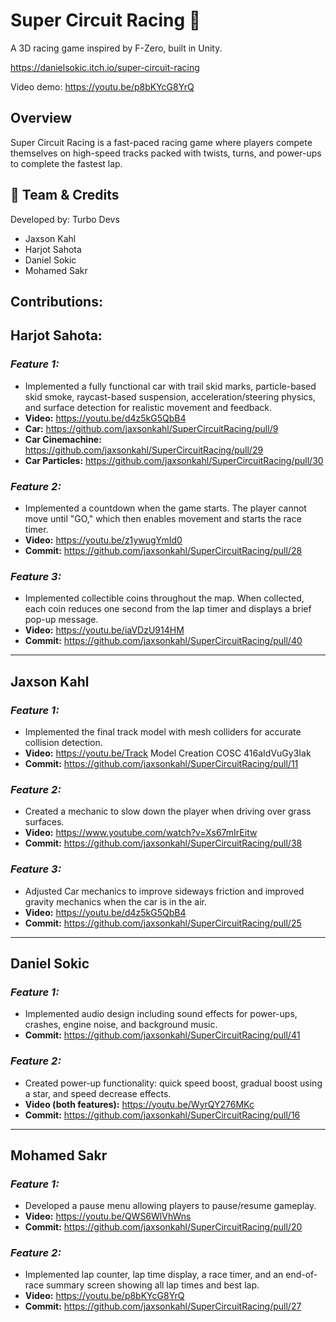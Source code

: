 # Super Circuit Racing 🏁  
A 3D racing game inspired by F-Zero, built in Unity.
 
https://danielsokic.itch.io/super-circuit-racing

Video demo: https://youtu.be/p8bKYcG8YrQ

## Overview  
Super Circuit Racing is a fast-paced racing game where players compete themselves on high-speed tracks packed with twists, turns, and power-ups to complete the fastest lap.

## 🧠 Team & Credits  
Developed by: Turbo Devs
- Jaxson Kahl  
- Harjot Sahota
- Daniel Sokic
- Mohamed Sakr

## Contributions: 

## Harjot Sahota:

### *Feature 1:*
- Implemented a fully functional car with trail skid marks, particle-based skid smoke, raycast-based suspension, acceleration/steering physics, and surface detection for realistic movement and feedback.
- **Video:** https://youtu.be/d4z5kG5QbB4  
- **Car:** https://github.com/jaxsonkahl/SuperCircuitRacing/pull/9  
- **Car Cinemachine:** https://github.com/jaxsonkahl/SuperCircuitRacing/pull/29  
- **Car Particles:** https://github.com/jaxsonkahl/SuperCircuitRacing/pull/30

### *Feature 2:*
- Implemented a countdown when the game starts. The player cannot move until "GO," which then enables movement and starts the race timer.
- **Video:** https://youtu.be/z1ywugYmId0  
- **Commit:** https://github.com/jaxsonkahl/SuperCircuitRacing/pull/28

### *Feature 3:*
- Implemented collectible coins throughout the map. When collected, each coin reduces one second from the lap timer and displays a brief pop-up message.
- **Video:** https://youtu.be/iaVDzU914HM  
- **Commit:** https://github.com/jaxsonkahl/SuperCircuitRacing/pull/40

---

## Jaxson Kahl 

### *Feature 1:*
- Implemented the final track model with mesh colliders for accurate collision detection.
- **Video:** https://youtu.be/Track Model Creation COSC 416aIdVuGy3Iak  
- **Commit:** https://github.com/jaxsonkahl/SuperCircuitRacing/pull/11

### *Feature 2:*
- Created a mechanic to slow down the player when driving over grass surfaces.
- **Video:** https://www.youtube.com/watch?v=Xs67mIrEitw  
- **Commit:** https://github.com/jaxsonkahl/SuperCircuitRacing/pull/38

### *Feature 3:*
- Adjusted Car mechanics to improve sideways friction and improved gravity mechanics when the car is in the air.
- **Video:** https://youtu.be/d4z5kG5QbB4
- **Commit:** https://github.com/jaxsonkahl/SuperCircuitRacing/pull/25

---

## Daniel Sokic 

### *Feature 1:*
- Implemented audio design including sound effects for power-ups, crashes, engine noise, and background music.
- **Commit:** https://github.com/jaxsonkahl/SuperCircuitRacing/pull/41

### *Feature 2:*
- Created power-up functionality: quick speed boost, gradual boost using a star, and speed decrease effects.
- **Video (both features):** https://youtu.be/WyrQY276MKc
- **Commit:** https://github.com/jaxsonkahl/SuperCircuitRacing/pull/16

---

## Mohamed Sakr

### *Feature 1:*
- Developed a pause menu allowing players to pause/resume gameplay.
- **Video:** https://youtu.be/QWS6WlVhWns  
- **Commit:** https://github.com/jaxsonkahl/SuperCircuitRacing/pull/20

### *Feature 2:*
- Implemented lap counter, lap time display, a race timer, and an end-of-race summary screen showing all lap times and best lap.
- **Video:** https://youtu.be/p8bKYcG8YrQ  
- **Commit:** https://github.com/jaxsonkahl/SuperCircuitRacing/pull/27
	


